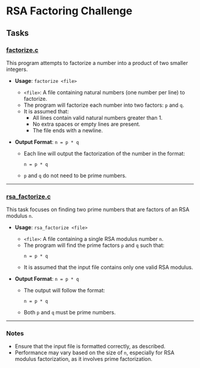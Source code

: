 # RSA Factoring Challenge

## Tasks

### [factorize.c](./factorize.c)
This program attempts to factorize a number into a product of two smaller integers.

- **Usage**: `factorize <file>`
  - `<file>`: A file containing natural numbers (one number per line) to factorize.
  - The program will factorize each number into two factors: `p` and `q`.
  - It is assumed that:
    - All lines contain valid natural numbers greater than 1.
    - No extra spaces or empty lines are present.
    - The file ends with a newline.

- **Output Format**: `n = p * q`
  - Each line will output the factorization of the number in the format:
    ```
    n = p * q
    ```
  - `p` and `q` do not need to be prime numbers.

---

### [rsa_factorize.c](./rsa_factorize.c)
This task focuses on finding two prime numbers that are factors of an RSA modulus `n`.

- **Usage**: `rsa_factorize <file>`
  - `<file>`: A file containing a single RSA modulus number `n`.
  - The program will find the prime factors `p` and `q` such that:
    ```
    n = p * q
    ```
  - It is assumed that the input file contains only one valid RSA modulus.

- **Output Format**: `n = p * q`
  - The output will follow the format:
    ```
    n = p * q
    ```
  - Both `p` and `q` must be prime numbers.

---

### Notes
- Ensure that the input file is formatted correctly, as described.
- Performance may vary based on the size of `n`, especially for RSA modulus factorization, as it involves prime factorization.